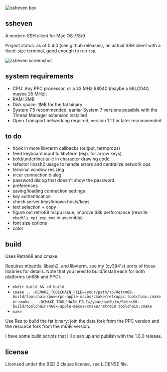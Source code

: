 ![ssheven box](http://www.cy384.com/media/img/ssheven_box_front_small.png)

ssheven
-------
A modern SSH client for Mac OS 7/8/9.

Project status: as of 0.4.0 (see github releases), an actual SSH client with a fixed-size terminal, good enough to run `top`.

![ssheven screenshot](http://www.cy384.com/media/img/ssheven-screenshot.png)

system requirements
-------------------
* CPU: Any PPC processor, or a 33 MHz 68040 (maybe a 68LC040, maybe 25 MHz).
* RAM: 2MB
* Disk space: 1MB for the fat binary
* System 7.5 recommended, earlier System 7 versions possible with the Thread Manager extension installed
* Open Transport networking required, version 1.1.1 or later recommended

to do
-----
* hook in more libvterm callbacks (output, termprops)
* feed keyboard input to libvterm (esp. for arrow keys)
* bold/underline/italic in character drawing code
* refactor libssh2 usage to handle errors and centralize network ops
* terminal window resizing
* nicer connection dialog
* password dialog that doesn't show the password
* preferences
* saving/loading connection settings
* key authentication
* check server keys/known hosts/keys
* text selection + copy
* figure out retro68 mcpu issue, improve 68k performance (rewrite `mbedtls_mpi_exp_mod` in assembly)
* font size options
* color

build
-----
Uses Retro68 and cmake.

Requires mbedtls, libssh2, and libvterm, see my (cy384's) ports of those libraries for details.  Note that you need to build/install each for both platforms (m68k and PPC).

* `mkdir build && cd build`
* `cmake .. -DCMAKE_TOOLCHAIN_FILE=/your/path/to/Retro68-build/toolchain/powerpc-apple-macos/cmake/retroppc.toolchain.cmake` or `cmake .. -DCMAKE_TOOLCHAIN_FILE=/your/path/to/Retro68-build/toolchain/m68k-apple-macos/cmake/retro68.toolchain.cmake`
* `make`

Use Rez to build the fat binary: join the data fork from the PPC version and the resource fork from the m68k version.

I have some build scripts that I'll clean up and publish with the 1.0.0 release.

license
-------
Licensed under the BSD 2 clause license, see LICENSE file.


